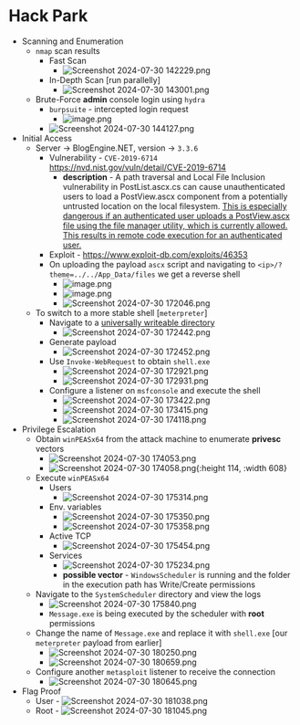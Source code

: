 # Hack Park
- Scanning and Enumeration
	- `nmap` scan results
		- Fast Scan
			- ![Screenshot 2024-07-30 142229.png](../assets/Screenshot_2024-07-30_142229_1722337819926_0.png)
		- In-Depth Scan [run parallelly]
			- ![Screenshot 2024-07-30 143001.png](../assets/Screenshot_2024-07-30_143001_1722337809815_0.png)
	- Brute-Force **admin** console login using `hydra`
		- `burpsuite` - intercepted login request
			- ![image.png](../assets/image_1722339053676_0.png)
		- ![Screenshot 2024-07-30 144127.png](../assets/Screenshot_2024-07-30_144127_1722337897814_0.png)
- Initial Access
	- Server -> BlogEngine.NET,  version -> `3.3.6`
		- Vulnerability - `CVE-2019-6714` https://nvd.nist.gov/vuln/detail/CVE-2019-6714
			- **description** - A path traversal and Local File Inclusion vulnerability in PostList.ascx.cs can cause unauthenticated users to load a PostView.ascx component from a potentially untrusted location on the local filesystem. <u>This is especially dangerous if an authenticated user uploads a PostView.ascx file using the file manager utility, which is currently allowed. This results in remote code execution for an authenticated user.</u>
		- Exploit - https://www.exploit-db.com/exploits/46353
		- On uploading the payload `ascx` script and navigating to `<ip>/?theme=../../App_Data/files` we get a reverse shell
			- ![image.png](../assets/image_1722339993976_0.png)
			- ![image.png](../assets/image_1722340057844_0.png)
			- ![Screenshot 2024-07-30 172046.png](../assets/Screenshot_2024-07-30_172046_1722349308569_0.png)
	- To switch to a more stable shell [`meterpreter`]
		- Navigate to a <u>universally writeable directory</u> 
			- ![Screenshot 2024-07-30 172442.png](../assets/Screenshot_2024-07-30_172442_1722349413583_0.png)
		- Generate payload
			- ![Screenshot 2024-07-30 172452.png](../assets/Screenshot_2024-07-30_172452_1722349466135_0.png)
		- Use `Invoke-WebRequest` to obtain `shell.exe`
			- ![Screenshot 2024-07-30 172921.png](../assets/Screenshot_2024-07-30_172921_1722349512924_0.png)
			- ![Screenshot 2024-07-30 172931.png](../assets/Screenshot_2024-07-30_172931_1722349521904_0.png)
		- Configure a listener on `msfconsole` and execute the shell
			- ![Screenshot 2024-07-30 173422.png](../assets/Screenshot_2024-07-30_173422_1722349585156_0.png)
			- ![Screenshot 2024-07-30 173415.png](../assets/Screenshot_2024-07-30_173415_1722349591332_0.png)
			- ![Screenshot 2024-07-30 174118.png](../assets/Screenshot_2024-07-30_174118_1722351197979_0.png)
- Privilege Escalation
	- Obtain `winPEASx64` from the attack machine to enumerate **privesc** vectors
		- ![Screenshot 2024-07-30 174053.png](../assets/Screenshot_2024-07-30_174053_1722351158470_0.png)
		- ![Screenshot 2024-07-30 174058.png](../assets/Screenshot_2024-07-30_174058_1722351165452_0.png){:height 114, :width 608}
	- Execute `winPEASx64`
		- Users
			- ![Screenshot 2024-07-30 175314.png](../assets/Screenshot_2024-07-30_175314_1722351258679_0.png)
		- Env. variables
			- ![Screenshot 2024-07-30 175350.png](../assets/Screenshot_2024-07-30_175350_1722351277561_0.png)
			- ![Screenshot 2024-07-30 175358.png](../assets/Screenshot_2024-07-30_175358_1722351288089_0.png)
		- Active TCP
			- ![Screenshot 2024-07-30 175454.png](../assets/Screenshot_2024-07-30_175454_1722351320461_0.png)
		- Services
			- ![Screenshot 2024-07-30 175234.png](../assets/Screenshot_2024-07-30_175234_1722351340085_0.png)
			- **possible vector** - `WindowsScheduler` is running and the folder in the execution path has Write/Create permissions
	- Navigate to the `SystemScheduler` directory and view the logs
		- ![Screenshot 2024-07-30 175840.png](../assets/Screenshot_2024-07-30_175840_1722351527105_0.png)
		- `Message.exe` is being executed by the scheduler with **root** permissions
	- Change the name of `Message.exe` and replace it with `shell.exe` [our `meterpreter` payload from earlier]
		- ![Screenshot 2024-07-30 180250.png](../assets/Screenshot_2024-07-30_180250_1722351662102_0.png)
		- ![Screenshot 2024-07-30 180659.png](../assets/Screenshot_2024-07-30_180659_1722351670920_0.png)
	- Configure another `metasploit` listener to receive the connection
		- ![Screenshot 2024-07-30 180645.png](../assets/Screenshot_2024-07-30_180645_1722351759556_0.png)
- Flag Proof
	- User - ![Screenshot 2024-07-30 181038.png](../assets/Screenshot_2024-07-30_181038_1722351797950_0.png)
	- Root - ![Screenshot 2024-07-30 181045.png](../assets/Screenshot_2024-07-30_181045_1722351811800_0.png)
